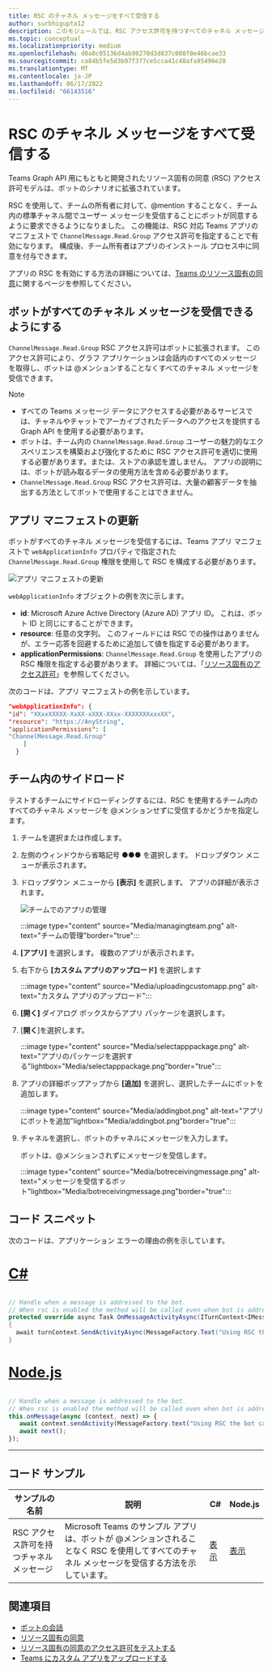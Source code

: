```yaml
---
title: RSC のチャネル メッセージをすべて受信する
author: surbhigupta12
description: このモジュールでは、RSC アクセス許可を持つすべてのチャネル メッセージを受信する方法と、ボットがすべてのチャネル メッセージを受信できるようにする方法について説明します
ms.topic: conceptual
ms.localizationpriority: medium
ms.openlocfilehash: d0a8c05136d4ab98270d3d837c008f0e46bcae33
ms.sourcegitcommit: ca84b5fe5d3b97f377ce5cca41c48afa95496e28
ms.translationtype: MT
ms.contentlocale: ja-JP
ms.lasthandoff: 06/17/2022
ms.locfileid: "66143516"
---
```

# <a name="receive-all-channel-messages-with-rsc"></a>RSC のチャネル メッセージをすべて受信する

Teams Graph API 用にもともと開発されたリソース固有の同意 (RSC) アクセス許可モデルは、ボットのシナリオに拡張されています。

RSC を使用して、チームの所有者に対して、@mention することなく、チーム内の標準チャネル間でユーザー メッセージを受信することにボットが同意するように要求できるようになりました。 この機能は、RSC 対応 Teams アプリのマニフェストで `ChannelMessage.Read.Group` アクセス許可を指定することで有効になります。 構成後、チーム所有者はアプリのインストール プロセス中に同意を付与できます。

アプリの RSC を有効にする方法の詳細については、[Teams のリソース固有の同意](/microsoftteams/platform/graph-api/rsc/resource-specific-consent#update-your-teams-app-manifest)に関するページを参照してください。

## <a name="enable-bots-to-receive-all-channel-messages"></a>ボットがすべてのチャネル メッセージを受信できるようにする

`ChannelMessage.Read.Group` RSC アクセス許可はボットに拡張されます。 このアクセス許可により、グラフ アプリケーションは会話内のすべてのメッセージを取得し、ボットは @メンションすることなくすべてのチャネル メッセージを受信できます。

> [!NOTE]
>
> * すべての Teams メッセージ データにアクセスする必要があるサービスでは、チャネルやチャットでアーカイブされたデータへのアクセスを提供する Graph API を使用する必要があります。
> * ボットは、チーム内の `ChannelMessage.Read.Group` ユーザーの魅力的なエクスペリエンスを構築および強化するために RSC アクセス許可を適切に使用する必要があります。または、ストアの承認を渡しません。 アプリの説明には、ボットが読み取るデータの使用方法を含める必要があります。
> * `ChannelMessage.Read.Group` RSC アクセス許可は、大量の顧客データを抽出する方法としてボットで使用することはできません。

## <a name="update-app-manifest"></a>アプリ マニフェストの更新

ボットがすべてのチャネル メッセージを受信するには、Teams アプリ マニフェストで `webApplicationInfo` プロパティで指定された `ChannelMessage.Read.Group` 権限を使用して RSC を構成する必要があります。

![アプリ マニフェストの更新](~/bots/how-to/conversations/Media/appmanifest.png)


`webApplicationInfo` オブジェクトの例を次に示します。

* **id**: Microsoft Azure Active Directory (Azure AD) アプリ ID。 これは、ボット ID と同じにすることができます。
* **resource**: 任意の文字列。 このフィールドには RSC での操作はありませんが、エラー応答を回避するために追加して値を指定する必要があります。
* **applicationPermissions**: `ChannelMessage.Read.Group` を使用したアプリの RSC 権限を指定する必要があります。 詳細については、「[リソース固有のアクセス許可](/microsoftteams/platform/graph-api/rsc/resource-specific-consent#resource-specific-permissions)」を参照してください。

次のコードは、アプリ マニフェストの例を示しています。

```json
"webApplicationInfo": {
"id": "XXxxXXXXX-XxXX-xXXX-XXxx-XXXXXXXxxxXX",
"resource": "https://AnyString",
"applicationPermissions": [
"ChannelMessage.Read.Group"
    ]
  }
```

## <a name="sideload-in-a-team"></a>チーム内のサイドロード

テストするチームにサイドローディングするには、RSC を使用するチーム内のすべてのチャネル メッセージを @メンションせずに受信するかどうかを指定します。

1. チームを選択または作成します。
1. 左側のウィンドウから省略記号 &#x25CF;&#x25CF;&#x25CF; を選択します。 ドロップダウン メニューが表示されます。
1. ドロップダウン メニューから **[表示]** を選択します。 アプリの詳細が表示されます。

   ![チームでのアプリの管理](~/bots/how-to/conversations/Media/managingteam.png)

      :::image type="content" source="Media/managingteam.png" alt-text="チームの管理"border="true":::

1. **[アプリ]** を選択します。 複数のアプリが表示されます。
1. 右下から **[カスタム アプリのアップロード]** を選択します

      :::image type="content" source="Media/uploadingcustomapp.png" alt-text="カスタム アプリのアップロード":::
  
1. **[開く]** ダイアログ ボックスからアプリ パッケージを選択します。
1. [**開く**]を選択します。

      :::image type="content" source="Media/selectapppackage.png" alt-text="アプリのパッケージを選択する"lightbox="Media/selectapppackage.png"border="true":::

1. アプリの詳細ポップアップから **[追加]** を選択し、選択したチームにボットを追加します。

      :::image type="content" source="Media/addingbot.png" alt-text="アプリにボットを追加"lightbox="Media/addingbot.png"border="true":::

1. チャネルを選択し、ボットのチャネルにメッセージを入力します。

    ボットは、@メンションされずにメッセージを受信します。

      :::image type="content" source="Media/botreceivingmessage.png" alt-text="メッセージを受信するボット"lightbox="Media/botreceivingmessage.png"border="true":::

## <a name="code-snippets"></a>コード スニペット

次のコードは、アプリケーション エラーの理由の例を示しています。

# <a name="c"></a>[C#](#tab/dotnet)

```csharp

// Handle when a message is addressed to the bot. 
// When rsc is enabled the method will be called even when bot is addressed without being @mentioned
protected override async Task OnMessageActivityAsync(ITurnContext<IMessageActivity> turnContext, CancellationToken cancellationToken)
{
  await turnContext.SendActivityAsync(MessageFactory.Text("Using RSC the bot can recieve messages across channels in team without being @mentioned."));
}
```

# <a name="nodejs"></a>[Node.js](#tab/nodejs)

```javascript

// Handle when a message is addressed to the bot. 
// When rsc is enabled the method will be called even when bot is addressed without being @mentioned
this.onMessage(async (context, next) => {
   await context.sendActivity(MessageFactory.text("Using RSC the bot can recieve messages across channles in team without being @mentioned."))
   await next();
});
```

---

## <a name="code-sample"></a>コード サンプル

| サンプルの名前 | 説明 | C# |Node.js|
|-------------|-------------|------|----|
|RSC アクセス許可を持つチャネル メッセージ| Microsoft Teams のサンプル アプリは、ボットが @メンションされることなく RSC を使用してすべてのチャネル メッセージを受信する方法を示しています。| [表示](https://github.com/OfficeDev/Microsoft-Teams-Samples/tree/main/samples/bot-receive-channel-messages-withRSC/csharp) | [表示](https://github.com/OfficeDev/Microsoft-Teams-Samples/tree/main/samples/bot-receive-channel-messages-withRSC/nodejs) |

## <a name="see-also"></a>関連項目

* [ボットの会話](/microsoftteams/platform/bots/how-to/conversations/conversation-basics)
* [リソース固有の同意](/microsoftteams/resource-specific-consent)
* [リソース固有の同意のアクセス許可をテストする](/microsoftteams/platform/graph-api/rsc/test-resource-specific-consent)
* [Teams にカスタム アプリをアップロードする](~/concepts/deploy-and-publish/apps-upload.md)
